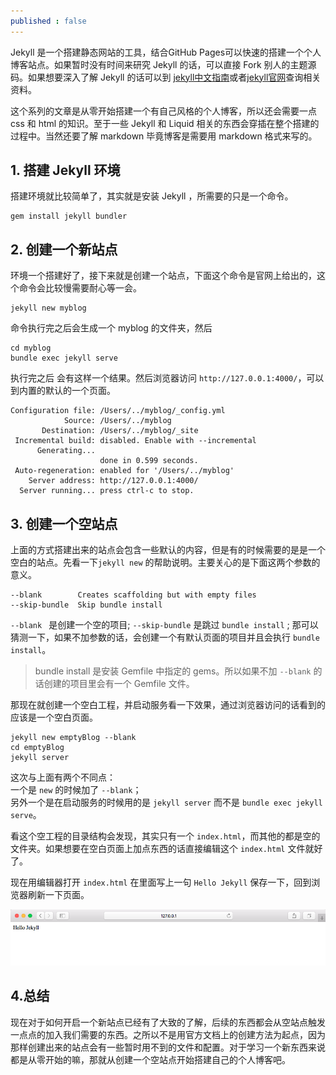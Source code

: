 ```yaml
---
published : false
---
```

Jekyll 是一个搭建静态网站的工具，结合GitHub Pages可以快速的搭建一个个人博客站点。如果暂时没有时间来研究 Jekyll 的话，可以直接 Fork 别人的主题源码。如果想要深入了解 Jekyll 的话可以到 [jekyll中文指南](http://jekyll.com.cn/docs/quickstart/)或者[jekyll官网](https://jekyllrb.com)查询相关资料。

这个系列的文章是从零开始搭建一个有自己风格的个人博客，所以还会需要一点 css 和 html 的知识。至于一些 Jekyll 和 Liquid 相关的东西会穿插在整个搭建的过程中。当然还要了解 markdown 毕竟博客是需要用 markdown 格式来写的。

## 1. 搭建 Jekyll 环境
搭建环境就比较简单了，其实就是安装 Jekyll ，所需要的只是一个命令。

```shell
gem install jekyll bundler

```

## 2. 创建一个新站点
环境一个搭建好了，接下来就是创建一个站点，下面这个命令是官网上给出的，这个命令会比较慢需要耐心等一会。

```shell
jekyll new myblog

```

命令执行完之后会生成一个 myblog 的文件夹，然后

```shell
cd myblog
bundle exec jekyll serve

```

执行完之后 会有这样一个结果。然后浏览器访问 `http://127.0.0.1:4000/`，可以到内置的默认的一个页面。

```shell
Configuration file: /Users/../myblog/_config.yml
            Source: /Users/../myblog
       Destination: /Users/../myblog/_site
 Incremental build: disabled. Enable with --incremental
      Generating...
                    done in 0.599 seconds.
 Auto-regeneration: enabled for '/Users/../myblog'
    Server address: http://127.0.0.1:4000/
  Server running... press ctrl-c to stop.
```

## 3. 创建一个空站点
上面的方式搭建出来的站点会包含一些默认的内容，但是有的时候需要的是是一个空白的站点。先看一下`jekyll new` 的帮助说明。主要关心的是下面这两个参数的意义。

```shell
--blank        Creates scaffolding but with empty files
--skip-bundle  Skip bundle install
```

`--blank ` 是创建一个空的项目; `--skip-bundle` 是跳过 `bundle install` ; 那可以猜测一下，如果不加参数的话，会创建一个有默认页面的项目并且会执行 `bundle install`。

> bundle install 是安装 Gemfile 中指定的 gems。所以如果不加 `--blank` 的话创建的项目里会有一个 Gemfile 文件。

那现在就创建一个空白工程，并启动服务看一下效果，通过浏览器访问的话看到的应该是一个空白页面。

```shell
jekyll new emptyBlog --blank
cd emptyBlog
jekyll server
```

这次与上面有两个不同点：  
一个是 `new` 的时候加了 `--blank`；  
另外一个是在启动服务的时候用的是 `jekyll server` 而不是 `bundle exec jekyll serve`。

看这个空工程的目录结构会发现，其实只有一个 `index.html`，而其他的都是空的文件夹。如果想要在空白页面上加点东西的话直接编辑这个 `index.html` 文件就好了。

现在用编辑器打开 `index.html` 在里面写上一句 `Hello Jekyll` 保存一下，回到浏览器刷新一下页面。

![](https://raw.githubusercontent.com/DullDevil/pics/master/jekyll/jekyll-1.png)

## 4.总结
现在对于如何开启一个新站点已经有了大致的了解，后续的东西都会从空站点触发一点点的加入我们需要的东西。之所以不是用官方文档上的创建方法为起点，因为那样创建出来的站点会有一些暂时用不到的文件和配置。对于学习一个新东西来说都是从零开始的嘛，那就从创建一个空站点开始搭建自己的个人博客吧。
